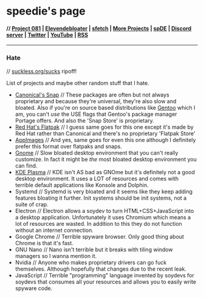 # speedie's page

#### // [Project 081](https://p081.github.io) | [Elevendebloater](https://spdgmr.github.io/elevendebloater) | [sfetch](https://spdgmr.github.io/sfetch) | [More Projects](https://spdgmr.github.io/projects) | [spDE](https://spdgmr.github.io/spde) | [Discord server](https://ffdiscord.github.io) | [Twitter](https://nitter.net/spdgmr) | [YouTube](https://invidious.namazso.eu/speedie) | [RSS](https://raw.githubusercontent.com/spdgmr/posts/main/rss.xml)
--------------

### Hate
// [suckless.org/sucks](https://suckless.org/sucks) ripoff!

List of projects and maybe other random stuff that I hate.

- [Canonical's Snap](https://en.wikipedia.org/wiki/Snap_(package_manager))
// These packages are often but not always proprietary and because they're universal, they're also slow and bloated. Also if you're on source based distributions like [Gentoo](https://gentoo.org) which I am, you can't *use* the USE flags that Gentoo's package manager Portage offers. And also the 'Snap Store' is proprietary.
- [Red Hat's Flatpak](https://en.wikipedia.org/wiki/Flatpak)
// I guess same goes for this one except it's made by Red Hat rather than Canonical and there's no proprietary 'Flatpak Store'
- [AppImages](https://en.wikipedia.org/wiki/AppImage)
// And yes, same goes for even this one although I definitely prefer this format over flatpaks and snaps.
- [Gnome](https://www.gnome.org/)
// Slow bloated desktop environment that you can't really customize. In fact it might be *the* most bloated desktop environment you can find.
- [KDE Plasma](https://www.kde.org)
// KDE isn't AS bad as GNOme but it's definitely not a good desktop environment. It uses a LOT of resources and comes with terrible default applications like Konsole and Dolphin.
- Systemd
// Systemd is very bloated and it seems like they keep adding features bloating it further. Init systems should be init systems, not a suite of crap.
- Electron
// Electron allows a soydev to turn HTML+CSS+JavaScript into a desktop application. Unfortunately it uses Chromium which means a lot of resources are wasted. In addition to this they do not function without an internet connection.
- Google Chrome
// Terrible spyware browser. Only good thing about Chrome is that it's fast.
- GNU Nano
// Nano isn't terrible but it breaks with tiling window managers so I wanna mention it.
- Nvidia
// Anyone who makes proprietary drivers can go fuck themselves. Although hopefully that changes due to the recent leak.
- JavaScript
// Terrible "programming" language invented by soydevs for soydevs that consumes all your resources and allows you to easily write spyware code.
